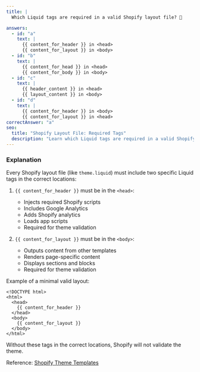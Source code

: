 ```yaml
---
title: |
  Which Liquid tags are required in a valid Shopify layout file? 📄

answers:
  - id: "a"
    text: |
      {{ content_for_header }} in <head>
      {{ content_for_layout }} in <body>
  - id: "b"
    text: |
      {{ content_for_head }} in <head>
      {{ content_for_body }} in <body>
  - id: "c"
    text: |
      {{ header_content }} in <head>
      {{ layout_content }} in <body>
  - id: "d"
    text: |
      {{ content_for_header }} in <body>
      {{ content_for_layout }} in <head>
correctAnswer: "a"
seo:
  title: "Shopify Layout File: Required Tags"
  description: "Learn which Liquid tags are required in a valid Shopify layout file and how to use them correctly."
---
```


### Explanation

Every Shopify layout file (like `theme.liquid`) must include two specific Liquid tags in the correct locations:

1. `{{ content_for_header }}` must be in the `<head>`:
   - Injects required Shopify scripts
   - Includes Google Analytics
   - Adds Shopify analytics
   - Loads app scripts
   - Required for theme validation

2. `{{ content_for_layout }}` must be in the `<body>`:
   - Outputs content from other templates
   - Renders page-specific content
   - Displays sections and blocks
   - Required for theme validation

Example of a minimal valid layout:
```liquid
<!DOCTYPE html>
<html>
  <head>
    {{ content_for_header }}
  </head>
  <body>
    {{ content_for_layout }}
  </body>
</html>
```

Without these tags in the correct locations, Shopify will not validate the theme.

Reference: [Shopify Theme Templates](https://shopify.dev/themes/architecture/templates) 